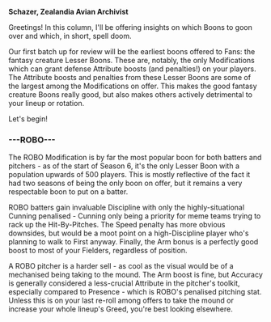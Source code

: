 **Schazer, Zealandia Avian Archivist**

Greetings! In this column, I'll be offering insights on which Boons to goon over and which, in short, spell doom. 

Our first batch up for review will be the earliest boons offered to Fans: the fantasy creature Lesser Boons. These are, notably, the only Modifications which can grant defense Attribute boosts (and penalties!) on your players. The Attribute boosts and penalties from these Lesser Boons are some of the largest among the Modifications on offer. This makes the good fantasy creature Boons really good, but also makes others actively detrimental to your lineup or rotation.

Let's begin!

### ---ROBO---
The ROBO Modification is by far the most popular boon for both batters and pitchers - as of the start of Season 6, it's the only Lesser Boon with a population upwards of 500 players. This is mostly reflective of the fact it had two seasons of being the only boon on offer, but it remains a very respectable boon to put on a batter.

ROBO batters gain invaluable Discipline with only the highly-situational Cunning penalised - Cunning only being a priority for meme teams trying to rack up the Hit-By-Pitches. The Speed penalty has more obvious downsides, but would be a moot point on a high-Discipline player who's planning to walk to First anyway. Finally, the Arm bonus is a perfectly good boost to most of your Fielders, regardless of position.

A ROBO pitcher is a harder sell - as cool as the visual would be of a mechanised being taking to the mound. The Arm boost is fine, but Accuracy is generally considered a less-crucial Attribute in the pitcher's toolkit, especially compared to Presence - which is ROBO's penalised pitching stat. Unless this is on your last re-roll among offers to take the mound or increase your whole lineup's Greed, you're best looking elsewhere.